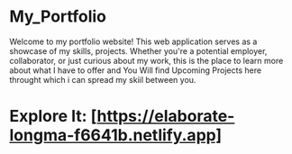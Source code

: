 # My_Portfolio
Welcome to my portfolio website! This web application serves as a showcase of my skills, projects. Whether you're a potential employer, collaborator, or just curious about my work, this is the place to learn more about what I have to offer and You Will find Upcoming Projects here throught which i can spread my skiil between you.
# Explore It: [https://elaborate-longma-f6641b.netlify.app]
